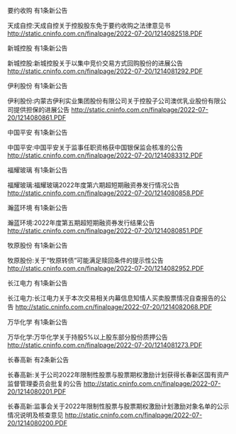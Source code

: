 要约收购 有1条新公告 

天成自控:天成自控关于控股股东免于要约收购之法律意见书 http://static.cninfo.com.cn/finalpage/2022-07-20/1214082518.PDF 

新城控股 有1条新公告 

新城控股:新城控股关于以集中竞价交易方式回购股份的进展公告 http://static.cninfo.com.cn/finalpage/2022-07-20/1214081292.PDF 

伊利股份 有1条新公告 

伊利股份:内蒙古伊利实业集团股份有限公司关于控股子公司澳优乳业股份有限公司提供担保的进展公告 http://static.cninfo.com.cn/finalpage/2022-07-20/1214080861.PDF 

中国平安 有1条新公告 

中国平安:中国平安关于监事任职资格获中国银保监会核准的公告 http://static.cninfo.com.cn/finalpage/2022-07-20/1214083312.PDF 

福耀玻璃 有1条新公告 

福耀玻璃:福耀玻璃2022年度第六期超短期融资券发行情况公告 http://static.cninfo.com.cn/finalpage/2022-07-20/1214080858.PDF 

瀚蓝环境 有1条新公告 

瀚蓝环境:2022年度第五期超短期融资券发行结果公告 http://static.cninfo.com.cn/finalpage/2022-07-20/1214080851.PDF 

牧原股份 有1条新公告 

牧原股份:关于“牧原转债”可能满足赎回条件的提示性公告 http://static.cninfo.com.cn/finalpage/2022-07-20/1214082952.PDF 

长江电力 有1条新公告 

长江电力:长江电力关于本次交易相关内幕信息知情人买卖股票情况自查报告的公告 http://static.cninfo.com.cn/finalpage/2022-07-20/1214082068.PDF 

万华化学 有1条新公告 

万华化学:万华化学关于持股5%以上股东部分股份质押公告 http://static.cninfo.com.cn/finalpage/2022-07-20/1214081273.PDF 

长春高新 有2条新公告 

长春高新:关于公司2022年限制性股票与股票期权激励计划获得长春新区国有资产监督管理委员会批复的公告 http://static.cninfo.com.cn/finalpage/2022-07-20/1214080201.PDF 

长春高新:监事会关于2022年限制性股票与股票期权激励计划激励对象名单的公示情况说明及核查意见 http://static.cninfo.com.cn/finalpage/2022-07-20/1214080200.PDF 

